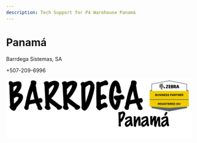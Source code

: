 ```yaml
---
description: Tech Support for P4 Warehouse Panamá
---
```


# Panamá

Barrdega Sistemas, SA

+507-209-6996

![](<../../.gitbook/assets/Barrdega Panama with Zebra.png>)

